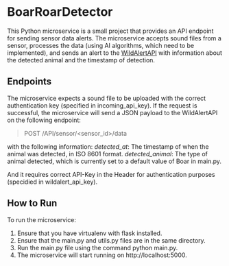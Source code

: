 # BoarRoarDetector

This Python microservice is a small project that provides an API endpoint for sending sensor data alerts. The microservice accepts sound files from a sensor, processes the data (using AI algorithms, which need to be implemented), and sends an alert to the [WildAlertAPI](https://github.com/MossPiglets/wild-alert-api) with information about the detected animal and the timestamp of detection.

## Endpoints

The microservice expects a sound file to be uploaded with the correct authentication key (specified in incoming_api_key).
If the request is successful, the microservice will send a JSON payload to the WildAlertAPI on the following endpoint:
> POST /API/sensor/<sensor_id>/data

with the following information:
*detected_at*: The timestamp of when the animal was detected, in ISO 8601 format.
*detected_animal*: The type of animal detected, which is currently set to a default value of Boar in main.py.

And it requires correct API-Key in the Header for authentication purposes (specidied in wildalert_api_key).

## How to Run

To run the microservice:
1. Ensure that you have virtualenv with flask installed.
2. Ensure that the main.py and utils.py files are in the same directory.
3. Run the main.py file using the command python main.py.
4. The microservice will start running on http://localhost:5000.
